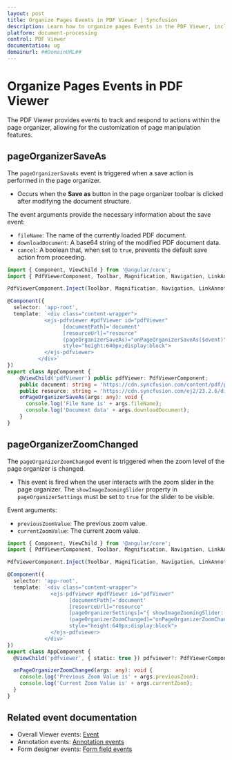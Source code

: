 ```yaml
---
layout: post
title: Organize Pages Events in PDF Viewer | Syncfusion
description: Learn how to organize pages Events in the PDF Viewer, including rotating, rearranging, inserting, deleting, and copying pages on mobile devices.
platform: document-processing
control: PDF Viewer
documentation: ug
domainurl: ##DomainURL##
---
```


# Organize Pages Events in PDF Viewer

The PDF Viewer provides events to track and respond to actions within the page organizer, allowing for the customization of page manipulation features.

## pageOrganizerSaveAs

The `pageOrganizerSaveAs` event is triggered when a save action is performed in the page organizer.

-  Occurs when the **Save as** button in the page organizer toolbar is clicked after modifying the document structure.

The event arguments provide the necessary information about the save event:

- `fileName`: The name of the currently loaded PDF document.
- `downloadDocument`: A base64 string of the modified PDF document data.
- `cancel`: A boolean that, when set to `true`, prevents the default save action from proceeding.

```typescript
import { Component, ViewChild } from '@angular/core';
import { PdfViewerComponent, Toolbar, Magnification, Navigation, LinkAnnotation, ThumbnailView, BookmarkView, TextSelection, Annotation, FormDesigner, FormFields, PageOrganizer } from '@syncfusion/ej2-angular-pdfviewer';

PdfViewerComponent.Inject(Toolbar, Magnification, Navigation, LinkAnnotation, ThumbnailView, BookmarkView, TextSelection, Annotation, FormDesigner, FormFields, PageOrganizer);

@Component({
  selector: 'app-root',
  template: `<div class="content-wrapper">
            <ejs-pdfviewer #pdfViewer id="pdfViewer"
                  [documentPath]='document'
                  [resourceUrl]="resource"
                  (pageOrganizerSaveAs)="onPageOrganizerSaveAs($event)">
                  style="height:640px;display:block">
            </ejs-pdfviewer>
          </div>`
})
export class AppComponent {
    @ViewChild('pdfViewer') public pdfViewer: PdfViewerComponent;
    public document: string = 'https://cdn.syncfusion.com/content/pdf/pdf-succinctly.pdf';
    public resource: string = 'https://cdn.syncfusion.com/ej2/23.2.6/dist/ej2-pdfviewer-lib';
    onPageOrganizerSaveAs(args: any): void {
      console.log('File Name is' + args.fileName);
      console.log('Document data' + args.downloadDocument);
    }
}
```

## pageOrganizerZoomChanged

The `pageOrganizerZoomChanged` event is triggered when the zoom level of the page organizer is changed.

-  This event is fired when the user interacts with the zoom slider in the page organizer. The `showImageZoomingSlider` property in `pageOrganizerSettings` must be set to `true` for the slider to be visible.


Event arguments:

- `previousZoomValue`: The previous zoom value.
- `currentZoomValue`: The current zoom value.

```typescript
import { Component, ViewChild } from '@angular/core';
import { PdfViewerComponent, Toolbar, Magnification, Navigation, LinkAnnotation, ThumbnailView, BookmarkView, TextSelection, Annotation, FormDesigner, FormFields, PageOrganizer } from '@syncfusion/ej2-angular-pdfviewer';

PdfViewerComponent.Inject(Toolbar, Magnification, Navigation, LinkAnnotation, ThumbnailView, BookmarkView, TextSelection, Annotation, FormDesigner, FormFields, PageOrganizer);

@Component({
  selector: 'app-root',
  template: `<div class="content-wrapper">
              <ejs-pdfviewer #pdfViewer id="pdfViewer"
                    [documentPath]='document'
                    [resourceUrl]="resource"
                    [pageOrganizerSettings]="{ showImageZoomingSlider: true }"
                    (pageOrganizerZoomChanged)="onPageOrganizerZoomChanged($event)">
                    style="height:640px;display:block">
              </ejs-pdfviewer>
            </div>`
})
export class AppComponent {
  @ViewChild('pdfviewer', { static: true }) pdfviewer?: PdfViewerComponent;

  onPageOrganizerZoomChanged(args: any): void {
    console.log('Previous Zoom Value is' + args.previousZoom);
    console.log('Current Zoom Value is' + args.currentZoom);
  }
}
```

## Related event documentation

- Overall Viewer events: [Event](../event)
- Annotation events: [Annotation events](../annotation/annotation-event)
- Form designer events: [Form field events](../form-designer/form-field-events)
